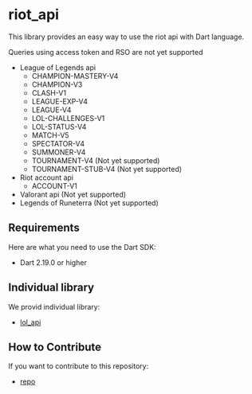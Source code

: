 # riot_api

This library provides an easy way to use the riot api with Dart language.

Queries using access token and RSO are not yet supported

- League of Legends api
    - CHAMPION-MASTERY-V4
    - CHAMPION-V3
    - CLASH-V1
    - LEAGUE-EXP-V4
    - LEAGUE-V4
    - LOL-CHALLENGES-V1
    - LOL-STATUS-V4
    - MATCH-V5
    - SPECTATOR-V4
    - SUMMONER-V4
    - TOURNAMENT-V4 (Not yet supported)
    - TOURNAMENT-STUB-V4 (Not yet supported)
- Riot account api
    - ACCOUNT-V1
- Valorant api (Not yet supported)
- Legends of Runeterra (Not yet supported)

## Requirements

Here are what you need to use the Dart SDK:

- Dart 2.19.0 or higher

## Individual library

We provid individual library:

- [lol_api](https://pub.dev/packages/lol_api)

## How to Contribute

If you want to contribute to this repository:

- [repo](https://github.com/Coaspe/riot_api)